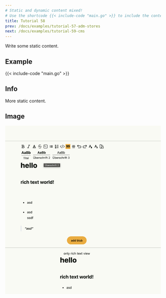 ```yaml
---
# Static and dynamic content mixed!
# Use the shortcode {{< include-code "main.go" >}} to include the content of the file as a go-code block.
title: Tutorial 58
prev: /docs/examples/tutorial-57-adm-stores
next: /docs/examples/tutorial-59-cms
---
```


Write some static content.

## Example
{{< include-code "main.go" >}}

## Info
More static content.

## Image
![](screenshot-01.png)

